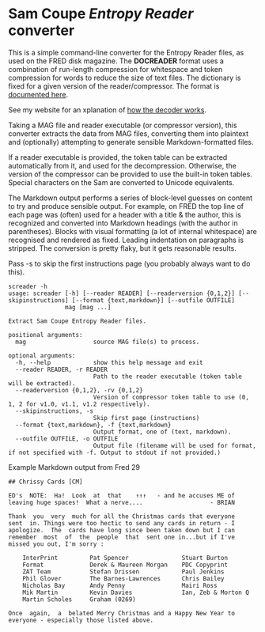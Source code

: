 # Sam Coupe *Entropy Reader* converter

This is a simple command-line converter for the Entropy Reader files, as used on the 
FRED disk magazine. The **DOCREADER** format uses a combination of run-length compression for whitespace and token compression for words to reduce the size of text files. The dictionary is fixed for a given version of the reader/compressor. The format is [documented here](http://simoncooke.com/samcoupe/infobase/docs/docreader.html).

See my website for an xplanation of [how the decoder works](https://www.mfitzp.com/article/samcoupe-reader/).

Taking a MAG file and reader executable (or compressor version), this converter extracts the data from MAG files, converting them into plaintext and (optionally) attempting to generate sensible Markdown-formatted files.

If a reader executable is provided, the token table can be extracted automatically from it, and used for the decompression. Otherwise, the version of the compressor can be provided to use the built-in token tables. Special characters on the Sam are converted to Unicode equivalents.

The Markdown output performs a series of block-level guesses on content to try and produce sensible output. For example, on FRED the top line of each page was (often) used for a header with a title & the author, this is recognized and converted into Markdown headings (with the author in parentheses).
Blocks with visual formatting (a lot of internal whitespace) are recognised and rendered as fixed. Leading indentation on paragraphs is stripped. The conversion is pretty flaky, but it gets reasonable results.

Pass -s to skip the first instructions page (you probably always want to do this).

```
screader -h
usage: screader [-h] [--reader READER] [--readerversion {0,1,2}] [--skipinstructions] [--format {text,markdown}] [--outfile OUTFILE]
                mag [mag ...]

Extract Sam Coupe Entropy Reader files.

positional arguments:
  mag                   source MAG file(s) to process.

optional arguments:
  -h, --help            show this help message and exit
  --reader READER, -r READER
                        Path to the reader executable (token table will be extracted).
  --readerversion {0,1,2}, -rv {0,1,2}
                        Version of compressor token table to use (0, 1, 2 for v1.0, v1.1, v1.2 respectively).
  --skipinstructions, -s
                        Skip first page (instructions)
  --format {text,markdown}, -f {text,markdown}
                        Output format, one of (text, markdown).
  --outfile OUTFILE, -o OUTFILE
                        Output file (filename will be used for format, if not specified with -f. Output to stdout if not provided.)
```

Example Markdown output from Fred 29

```
## Chrissy Cards [CM]

ED's  NOTE:  Ha!  Look  at  that    ↑↑↑   - and he accuses ME of
leaving huge spaces!  What a nerve....                   - BRIAN

Thank  you  very  much for all the Christmas cards that everyone
sent  in. Things were too hectic to send any cards in return - I
apologize.  The  cards have long since been taken down but I can
remember  most  of  the  people  that  sent one in...but if I've
missed you out, I'm sorry :

    InterPrint         Pat Spencer               Stuart Burton
    Format             Derek & Maureen Morgan    PDC Copyprint
    ZAT Team           Stefan Drissen            Paul Jenkins
    Phil Glover        The Barnes-Lawrences      Chris Bailey
    Nicholas Bay       Andy Penny                Mairi Ross
    Mik Martin         Kevin Davies              Ian, Zeb & Morton Q
    Martin Scholes     Graham (0269)

Once  again,  a  belated Merry Christmas and a Happy New Year to
everyone - especially those listed above.
```
